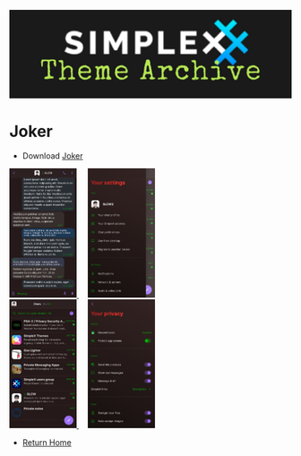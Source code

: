 ![SxC Theme Archive Banner](../resources/SxC_themeBanner06.jpg)

# Joker

* Download [Joker](../themes/SxC_joker.theme)

<a href="../screenshots/SxC_joker01.jpg" target="_blank">
	<img src="../screenshots/SxC_joker01.jpg" width="120">
</a>&nbsp;&nbsp;&nbsp;
<a href="../screenshots/SxC_joker02.jpg" target="_blank">
	<img src="../screenshots/SxC_joker02.jpg" width="120">
</a>
<br>
<a href="../screenshots/SxC_joker03.jpg" target="_blank">
	<img src="../screenshots/SxC_joker03.jpg" width="120">
</a>&nbsp;&nbsp;&nbsp;
<a href="../screenshots/SxC_joker04.jpg" target="_blank">
	<img src="../screenshots/SxC_joker04.jpg" width="120">
</a>

* [Return Home](../)